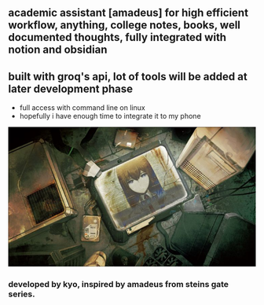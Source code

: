 ## academic assistant [amadeus] for high efficient workflow, anything, college notes, books, well documented thoughts, fully integrated with notion and obsidian
## built with groq's api, lot of tools will be added at later development phase

- full access with command line on linux
- hopefully i have enough time to integrate it to my phone

![amadeus](amadeus.jpeg)
### developed by kyo, inspired by amadeus from steins gate series.
